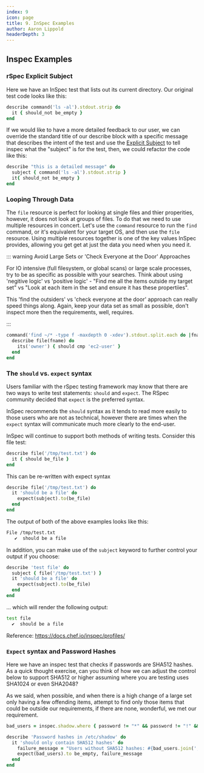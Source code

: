 ```yaml
---
index: 9
icon: page
title: 9. InSpec Examples
author: Aaron Lippold
headerDepth: 3
---
```


## Inspec Examples

### rSpec Explicit Subject

Here we have an InSpec test that lists out its current directory. Our original test code looks like this:

```ruby
describe command('ls -al').stdout.strip do
  it { should_not be_empty }
end
```

If we would like to have a more detailed feedback to our user, we can override the standard title of our describe block with a specific message that describes the intent of the test and use the [Explicit Subject](https://relishapp.com/rspec/rspec-core/docs/subject/explicit-subject) to tell inspec what the "subject" is for the test, then, we could refactor the code like this:

```ruby
describe "this is a detailed message" do
  subject { command('ls -al').stdout.strip }
  it{ should_not be_empty }
end
```

### Looping Through Data

The `file` resource is perfect for looking at single files and thier properities, however, it does not look at groups of files. To do that we need to use multiple resources in concert. Let's use the `command` resource to run the `find` command, or it's equivalent for your target OS, and then use the `file` resource. Using multiple resources together is one of the key values InSpec provides, allowing you get get at just the data you need when you need it.

::: warning Avoid Large Sets or 'Check Everyone at the Door' Approaches

For IO intensive (full filesystem, or global scans) or large scale processes, try to be as specific as possible with your searches. Think about using 'negitive logic' vs 'positive logic' - "Find me all the items outside my target set" vs "Look at each item in the set and ensure it has these propertiies". 

This 'find the outsiders' vs 'check everyone at the door' approach can really speed things along. Again, keep your data set as small as possible, don't inspect more then the requirements, well, requires.
 
 :::
 
```ruby
command('find ~/* -type f -maxdepth 0 -xdev').stdout.split.each do |fname|
  describe file(fname) do
    its('owner') { should cmp 'ec2-user' }
  end
end
```

### The `should` vs. `expect` syntax

Users familiar with the rSpec testing framework may know that there are two ways to write test statements: `should` and `expect`. The RSpec community decided that `expect` is the preferred syntax.

InSpec recommends the `should` syntax as it tends to read more easily to those users who are not as technical, however there are times when the `expect` syntax will communicate much more clearly to the end-user.

InSpec will continue to support both methods of writing tests. Consider this file test:

```ruby
describe file('/tmp/test.txt') do
  it { should be_file }
end
```

This can be re-written with expect syntax

```ruby
describe file('/tmp/test.txt') do
  it 'should be a file' do
    expect(subject).to(be_file)
  end
end
```

The output of both of the above examples looks like this:

```sh
File /tmp/test.txt
   ✔  should be a file
```

In addition, you can make use of the `subject` keyword to further control your output if you choose:

```ruby
describe 'test file' do
  subject { file('/tmp/test.txt') }
  it 'should be a file' do
    expect(subject).to(be_file)
  end
end
```

… which will render the following output:

```sh
test file
  ✔  should be a file
```

Reference: <https://docs.chef.io/inspec/profiles/>

### `Expect` syntax and Password Hashes

Here we have an inspec test that checks if passwords are SHA512 hashes. As a quick thought exercise, can you think of how we can adjust the control below to support SHA512 or higher assuming where you are testing uses SHA1024 or even SHA2048?

As we said, when possible, and when there is a high change of a large set only having a few offending items, attempt to find only those items that could be outside our requirements, if there are none, wonderful, we met our requirement.

```ruby
bad_users = inspec.shadow.where { password != "*" && password != "!" && password !~ /\$6\$/ }.users

describe 'Password hashes in /etc/shadow' do
  it 'should only contain SHA512 hashes' do
    failure_message = "Users without SHA512 hashes: #{bad_users.join(', ')}"
    expect(bad_users).to be_empty, failure_message
  end
end
```
